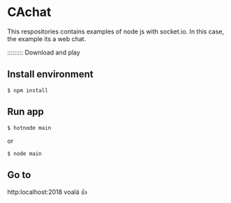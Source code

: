 # CAchat

This respositories contains examples of node js with socket.io. In this case, the example its a web chat.

::::::::: Download and play

## Install environment
```
$ npm install
```

## Run app
```
$ hotnode main
```
or 
```
$ node main
```
## Go to
http:localhost:2018 voalá :+1:

